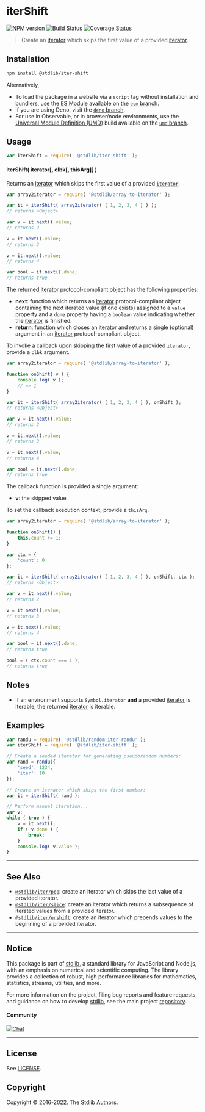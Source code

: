 <!--

@license Apache-2.0

Copyright (c) 2019 The Stdlib Authors.

Licensed under the Apache License, Version 2.0 (the "License");
you may not use this file except in compliance with the License.
You may obtain a copy of the License at

   http://www.apache.org/licenses/LICENSE-2.0

Unless required by applicable law or agreed to in writing, software
distributed under the License is distributed on an "AS IS" BASIS,
WITHOUT WARRANTIES OR CONDITIONS OF ANY KIND, either express or implied.
See the License for the specific language governing permissions and
limitations under the License.

-->

# iterShift

[![NPM version][npm-image]][npm-url] [![Build Status][test-image]][test-url] [![Coverage Status][coverage-image]][coverage-url] <!-- [![dependencies][dependencies-image]][dependencies-url] -->

> Create an [iterator][mdn-iterator-protocol] which skips the first value of a provided [iterator][mdn-iterator-protocol].

<!-- Section to include introductory text. Make sure to keep an empty line after the intro `section` element and another before the `/section` close. -->

<section class="intro">

</section>

<!-- /.intro -->

<!-- Package usage documentation. -->

<section class="installation">

## Installation

```bash
npm install @stdlib/iter-shift
```

Alternatively,

-   To load the package in a website via a `script` tag without installation and bundlers, use the [ES Module][es-module] available on the [`esm` branch][esm-url].
-   If you are using Deno, visit the [`deno` branch][deno-url].
-   For use in Observable, or in browser/node environments, use the [Universal Module Definition (UMD)][umd] build available on the [`umd` branch][umd-url].

</section>

<section class="usage">

## Usage

```javascript
var iterShift = require( '@stdlib/iter-shift' );
```

#### iterShift( iterator\[, clbk\[, thisArg]] )

Returns an [iterator][mdn-iterator-protocol] which skips the first value of a provided [`iterator`][mdn-iterator-protocol].

```javascript
var array2iterator = require( '@stdlib/array-to-iterator' );

var it = iterShift( array2iterator( [ 1, 2, 3, 4 ] ) );
// returns <Object>

var v = it.next().value;
// returns 2

v = it.next().value;
// returns 3

v = it.next().value;
// returns 4

var bool = it.next().done;
// returns true
```

The returned [iterator][mdn-iterator-protocol] protocol-compliant object has the following properties:

-   **next**: function which returns an [iterator][mdn-iterator-protocol] protocol-compliant object containing the next iterated value (if one exists) assigned to a `value` property and a `done` property having a `boolean` value indicating whether the [iterator][mdn-iterator-protocol] is finished.
-   **return**: function which closes an [iterator][mdn-iterator-protocol] and returns a single (optional) argument in an [iterator][mdn-iterator-protocol] protocol-compliant object.

To invoke a callback upon skipping the first value of a provided [`iterator`][mdn-iterator-protocol], provide a `clbk` argument.

```javascript
var array2iterator = require( '@stdlib/array-to-iterator' );

function onShift( v ) {
    console.log( v );
    // => 1
}

var it = iterShift( array2iterator( [ 1, 2, 3, 4 ] ), onShift );
// returns <Object>

var v = it.next().value;
// returns 2

v = it.next().value;
// returns 3

v = it.next().value;
// returns 4

var bool = it.next().done;
// returns true
```

The callback function is provided a single argument:

-   **v**: the skipped value

To set the callback execution context, provide a `thisArg`.

<!-- eslint-disable no-invalid-this -->

```javascript
var array2iterator = require( '@stdlib/array-to-iterator' );

function onShift() {
    this.count += 1;
}

var ctx = {
    'count': 0
};

var it = iterShift( array2iterator( [ 1, 2, 3, 4 ] ), onShift, ctx );
// returns <Object>

var v = it.next().value;
// returns 2

v = it.next().value;
// returns 3

v = it.next().value;
// returns 4

var bool = it.next().done;
// returns true

bool = ( ctx.count === 1 );
// returns true
```

</section>

<!-- /.usage -->

<!-- Package usage notes. Make sure to keep an empty line after the `section` element and another before the `/section` close. -->

<section class="notes">

## Notes

-   If an environment supports `Symbol.iterator` **and** a provided [iterator][mdn-iterator-protocol] is iterable, the returned [iterator][mdn-iterator-protocol] is iterable.

</section>

<!-- /.notes -->

<!-- Package usage examples. -->

<section class="examples">

## Examples

<!-- eslint no-undef: "error" -->

```javascript
var randu = require( '@stdlib/random-iter-randu' );
var iterShift = require( '@stdlib/iter-shift' );

// Create a seeded iterator for generating pseudorandom numbers:
var rand = randu({
    'seed': 1234,
    'iter': 10
});

// Create an iterator which skips the first number:
var it = iterShift( rand );

// Perform manual iteration...
var v;
while ( true ) {
    v = it.next();
    if ( v.done ) {
        break;
    }
    console.log( v.value );
}
```

</section>

<!-- /.examples -->

<!-- Section to include cited references. If references are included, add a horizontal rule *before* the section. Make sure to keep an empty line after the `section` element and another before the `/section` close. -->

<section class="references">

</section>

<!-- /.references -->

<!-- Section for related `stdlib` packages. Do not manually edit this section, as it is automatically populated. -->

<section class="related">

* * *

## See Also

-   <span class="package-name">[`@stdlib/iter/pop`][@stdlib/iter/pop]</span><span class="delimiter">: </span><span class="description">create an iterator which skips the last value of a provided iterator.</span>
-   <span class="package-name">[`@stdlib/iter/slice`][@stdlib/iter/slice]</span><span class="delimiter">: </span><span class="description">create an iterator which returns a subsequence of iterated values from a provided iterator.</span>
-   <span class="package-name">[`@stdlib/iter/unshift`][@stdlib/iter/unshift]</span><span class="delimiter">: </span><span class="description">create an iterator which prepends values to the beginning of a provided iterator.</span>

</section>

<!-- /.related -->

<!-- Section for all links. Make sure to keep an empty line after the `section` element and another before the `/section` close. -->


<section class="main-repo" >

* * *

## Notice

This package is part of [stdlib][stdlib], a standard library for JavaScript and Node.js, with an emphasis on numerical and scientific computing. The library provides a collection of robust, high performance libraries for mathematics, statistics, streams, utilities, and more.

For more information on the project, filing bug reports and feature requests, and guidance on how to develop [stdlib][stdlib], see the main project [repository][stdlib].

#### Community

[![Chat][chat-image]][chat-url]

---

## License

See [LICENSE][stdlib-license].


## Copyright

Copyright &copy; 2016-2022. The Stdlib [Authors][stdlib-authors].

</section>

<!-- /.stdlib -->

<!-- Section for all links. Make sure to keep an empty line after the `section` element and another before the `/section` close. -->

<section class="links">

[npm-image]: http://img.shields.io/npm/v/@stdlib/iter-shift.svg
[npm-url]: https://npmjs.org/package/@stdlib/iter-shift

[test-image]: https://github.com/stdlib-js/iter-shift/actions/workflows/test.yml/badge.svg?branch=main
[test-url]: https://github.com/stdlib-js/iter-shift/actions/workflows/test.yml?query=branch:main

[coverage-image]: https://img.shields.io/codecov/c/github/stdlib-js/iter-shift/main.svg
[coverage-url]: https://codecov.io/github/stdlib-js/iter-shift?branch=main

<!--

[dependencies-image]: https://img.shields.io/david/stdlib-js/iter-shift.svg
[dependencies-url]: https://david-dm.org/stdlib-js/iter-shift/main

-->

[umd]: https://github.com/umdjs/umd
[es-module]: https://developer.mozilla.org/en-US/docs/Web/JavaScript/Guide/Modules

[deno-url]: https://github.com/stdlib-js/iter-shift/tree/deno
[umd-url]: https://github.com/stdlib-js/iter-shift/tree/umd
[esm-url]: https://github.com/stdlib-js/iter-shift/tree/esm

[chat-image]: https://img.shields.io/gitter/room/stdlib-js/stdlib.svg
[chat-url]: https://gitter.im/stdlib-js/stdlib/

[stdlib]: https://github.com/stdlib-js/stdlib

[stdlib-authors]: https://github.com/stdlib-js/stdlib/graphs/contributors

[stdlib-license]: https://raw.githubusercontent.com/stdlib-js/iter-shift/main/LICENSE

[mdn-iterator-protocol]: https://developer.mozilla.org/en-US/docs/Web/JavaScript/Reference/Iteration_protocols#The_iterator_protocol

<!-- <related-links> -->

[@stdlib/iter/pop]: https://github.com/stdlib-js/iter-pop

[@stdlib/iter/slice]: https://github.com/stdlib-js/iter-slice

[@stdlib/iter/unshift]: https://github.com/stdlib-js/iter-unshift

<!-- </related-links> -->

</section>

<!-- /.links -->
